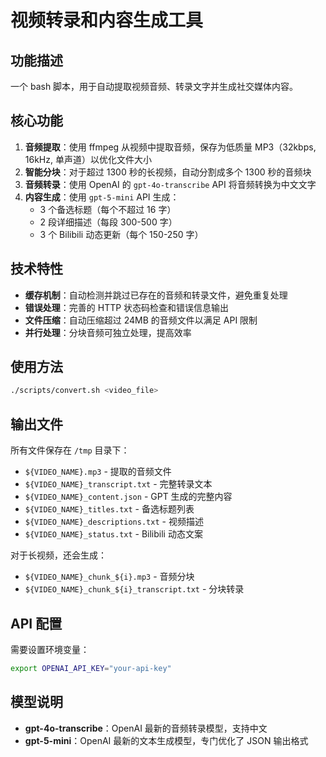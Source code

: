 # 视频转录和内容生成工具

## 功能描述

一个 bash 脚本，用于自动提取视频音频、转录文字并生成社交媒体内容。

## 核心功能

1. **音频提取**：使用 ffmpeg 从视频中提取音频，保存为低质量 MP3（32kbps, 16kHz, 单声道）以优化文件大小
2. **智能分块**：对于超过 1300 秒的长视频，自动分割成多个 1300 秒的音频块
3. **音频转录**：使用 OpenAI 的 `gpt-4o-transcribe` API 将音频转换为中文文字
4. **内容生成**：使用 `gpt-5-mini` API 生成：
   - 3 个备选标题（每个不超过 16 字）
   - 2 段详细描述（每段 300-500 字）
   - 3 个 Bilibili 动态更新（每个 150-250 字）

## 技术特性

- **缓存机制**：自动检测并跳过已存在的音频和转录文件，避免重复处理
- **错误处理**：完善的 HTTP 状态码检查和错误信息输出
- **文件压缩**：自动压缩超过 24MB 的音频文件以满足 API 限制
- **并行处理**：分块音频可独立处理，提高效率

## 使用方法

```bash
./scripts/convert.sh <video_file>
```

## 输出文件

所有文件保存在 `/tmp` 目录下：
- `${VIDEO_NAME}.mp3` - 提取的音频文件
- `${VIDEO_NAME}_transcript.txt` - 完整转录文本
- `${VIDEO_NAME}_content.json` - GPT 生成的完整内容
- `${VIDEO_NAME}_titles.txt` - 备选标题列表
- `${VIDEO_NAME}_descriptions.txt` - 视频描述
- `${VIDEO_NAME}_status.txt` - Bilibili 动态文案

对于长视频，还会生成：
- `${VIDEO_NAME}_chunk_${i}.mp3` - 音频分块
- `${VIDEO_NAME}_chunk_${i}_transcript.txt` - 分块转录

## API 配置

需要设置环境变量：
```bash
export OPENAI_API_KEY="your-api-key"
```

## 模型说明

- **gpt-4o-transcribe**：OpenAI 最新的音频转录模型，支持中文
- **gpt-5-mini**：OpenAI 最新的文本生成模型，专门优化了 JSON 输出格式
